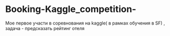 # Booking-Kaggle_competition-
Мое первое участи в соревнования на kaggle( в рамках обучения в SF) , задача - предсказать рейтинг отеля
